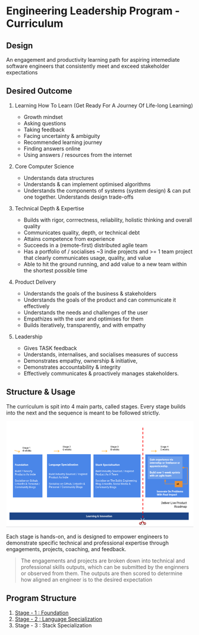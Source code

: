 # Engineering Leadership Program - Curriculum

## Design

An engagement and productivity learning path for aspiring intemediate software engineers that consistently meet and exceed stakeholder expectations

## Desired Outcome

1.  Learning How To Learn (Get Ready For A Journey Of Life-long Learning)
    *   Growth mindset
    *   Asking questions
    *   Taking feedback
    *   Facing uncertainty &  ambiguity
    *   Recommended learning journey
    *   Finding answers online
    *   Using answers / resources from the internet

2.  Core Computer Science
    *   Understands data structures
    *   Understands & can implement optimised algorithms
    *   Understands the components of systems (system design) & can put one together. Understands design trade-offs

3.  Technical Depth & Expertise
    *   Builds with rigor, corrrectness, reliability, holistic thinking and overall quality 
    *   Communicates quality, depth, or technical debt
    *   Attains competence from experience
    *   Succeeds in a (remote-first) distributed agile team
    *   Has a portfolio of / socialises ~3 indie projects and >= 1 team project that clearly communicates usage, quality, and value
    *   Able to hit the ground running, and add value to a new team within the shortest possible time

4.  Product Delivery
    *   Understands the goals of the business & stakeholders
    *   Understands the goals of the product and can communicate it effectively
    *   Understands the needs and challenges of the user
    *   Empathizes with the user and optimises for them
    *   Builds iteratively, transparently, and with empathy

5.  Leadership
    *   Gives TASK feedback
    *   Understands, internalises, and socialises measures of success
    *   Demonstrates empathy, ownership & initiative, 
    *   Demonstrates accountability & integrity
    *   Effectively communicates & proactively manages stakeholders.

## Structure & Usage

The curriculum is spit into 4 main parts, called stages. Every stage builds into the next and the sequence is meant to be followed strictly. 

<img src="./assets/program-stages.png">

Each stage is hands-on, and is designed to empower engineers to demonstrate specific technical and professional expertise through engagements, projects, coaching, and feedback.

> The engagements and projects are broken down into technical and professional skills outputs, which can be submitted by the enginners or observed from them. The outputs are then scored to determine how aligned an engineer is to the desired expectation

## Program Structure

1.  [Stage - 1 : Foundation](./foundation.md)
2.  [Stage - 2 : Language Specialization](./lang-specialization.md)
3.  Stage - 3 : Stack Specialization
